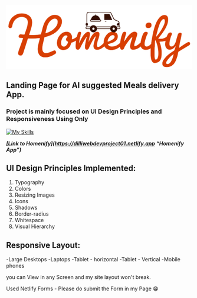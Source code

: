 ![Image](/img/Homenify_transparent.png)

## Landing Page for AI suggested Meals delivery App.

### Project is mainly focused on UI Design Principles and Responsiveness Using Only

[![My Skills](https://skillicons.dev/icons?i=html,css,js)](https://skillicons.dev) <br>

**_[Link to Homenify](https://dilliwebdevproject01.netlify.app “Homenify App”)_**

## UI Design Principles Implemented:

1. Typography
2. Colors
3. Resizing Images
4. Icons
5. Shadows
6. Border-radius
7. Whitespace
8. Visual Hierarchy

## Responsive Layout:

-Large Desktops
-Laptops
-Tablet - horizontal
-Tablet - Vertical
-Mobile phones

you can View in any Screen and my site layout won't break.

Used Netlify Forms - Please do submit the Form in my Page 😁
